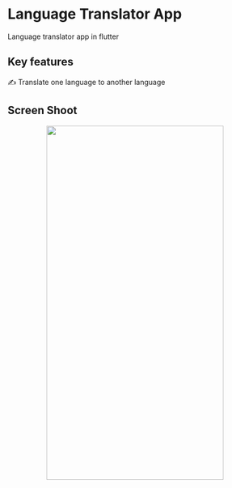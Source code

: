 # Language Translator App

Language translator app in flutter

## Key features
✍️ Translate one language to another language


## Screen Shoot
<p align="center">
  <img width="350" height="700" src="https://github.com/Sohag-84/translator_app/assets/99319134/3e61c77b-5a80-44a3-8023-98080ce0c242">
</p>


